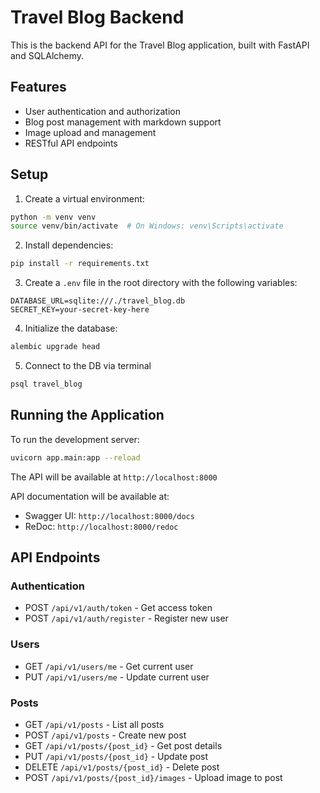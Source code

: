 # Travel Blog Backend

This is the backend API for the Travel Blog application, built with FastAPI and SQLAlchemy.

## Features

- User authentication and authorization
- Blog post management with markdown support
- Image upload and management
- RESTful API endpoints

## Setup

1. Create a virtual environment:
```bash
python -m venv venv
source venv/bin/activate  # On Windows: venv\Scripts\activate
```

2. Install dependencies:
```bash
pip install -r requirements.txt
```

3. Create a `.env` file in the root directory with the following variables:
```
DATABASE_URL=sqlite:///./travel_blog.db
SECRET_KEY=your-secret-key-here
```

4. Initialize the database:
```bash
alembic upgrade head
```

5. Connect to the DB via terminal 
```bash
psql travel_blog
```

## Running the Application

To run the development server:
```bash
uvicorn app.main:app --reload
```

The API will be available at `http://localhost:8000`

API documentation will be available at:
- Swagger UI: `http://localhost:8000/docs`
- ReDoc: `http://localhost:8000/redoc`

## API Endpoints

### Authentication
- POST `/api/v1/auth/token` - Get access token
- POST `/api/v1/auth/register` - Register new user

### Users
- GET `/api/v1/users/me` - Get current user
- PUT `/api/v1/users/me` - Update current user

### Posts
- GET `/api/v1/posts` - List all posts
- POST `/api/v1/posts` - Create new post
- GET `/api/v1/posts/{post_id}` - Get post details
- PUT `/api/v1/posts/{post_id}` - Update post
- DELETE `/api/v1/posts/{post_id}` - Delete post
- POST `/api/v1/posts/{post_id}/images` - Upload image to post 